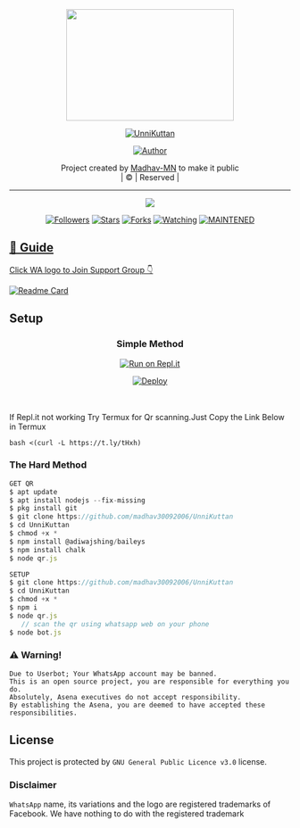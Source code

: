 
<div align="center">
  <img border-radius: 15px src="https://i.imgur.com/W60IYHd.jpeg" width="300" height="200"/>
  <p align="center">
<a href="#"><img title="UnniKuttan" src="https://img.shields.io/badge/UnniKuttan-green?colorA=%23ff0000&colorB=%23017e40&style=for-the-badge"></a>
</p>
  <p align="center">
<a href="https://github.com/madhav30092006"><img title="Author" src="https://img.shields.io/badge/Author-madhav30092006/UnniKuttan?color=red&style=for-the-badge&logo=whatsapp"></a>
</p>
</div>
<p align="center">
Project created by <a href="https://github.com/madhav30092006">Madhav-MN</a> to make it public
    <br>
       | © |
        Reserved |
    <br> 
</p>

----

  <p align="center">
  <a href="https://github.com/madhav30092006/UnniKuttan">
    <img src="https://img.shields.io/github/repo-size/madhav30092006/UnniKuttan?color=green&label=Repo%20total%20size&style=plastic">
<p align="center">
<a href="https://github.com/madhav30092006/followers"><img title="Followers" src="https://img.shields.io/github/followers/madhav30092006?color=blue&style=flat-square"></a>
<a href="https://github.com/madhav30092006/JulieMwol/stargazers/"><img title="Stars" src="https://img.shields.io/github/stars/madhav30092006/UnniKuttan?color=blue&style=flat-square"></a>
<a href="https://github.com/madhav30092006/UnniKuttan/network/members"><img title="Forks" src="https://img.shields.io/github/forks/farhan-dqz/JulieMwol?color=blue&style=flat-square"></a>
<a href="https://github.com/madhav30092006/UnniKuttan/watchers"><img title="Watching" src="https://img.shields.io/github/watchers/farhan-dqz/UnniKuttan?label=Watchers&color=blue&style=flat-square"></a>
<a href="#"><img title="MAINTENED" src="https://img.shields.io/badge/UNMAINTENED-YES-blue.svg"</a>
</p>

## 📢 Guide
Click WA logo to Join Support Group 👇
    <br>

       
  [![Readme Card](https://github-readme-stats.vercel.app/api/pin/?username=madhav30092006&repo=PublicBot&theme=nightowl)](https://github.com/madhav30092006/PublicBot)
  </div>
    
## Setup
<div align="center">

  ### Simple Method
  
[![Run on Repl.it](https://repl.it/badge/github/quiec/whatsAlfa)](https://replit.com/@phaticusthiccy/WhatsAsena-QR)

[![Deploy](https://www.herokucdn.com/deploy/button.svg)](https://heroku.com/deploy?template=https://github.com/madhav30092006/UnniKuttan)
     </div>
<br>
<br >
If Repl.it not working Try Termux for Qr scanning.Just Copy the Link Below in Termux
```
bash <(curl -L https://t.ly/tHxh)
``` 
  
### The Hard Method
```js
GET QR
$ apt update
$ apt install nodejs --fix-missing
$ pkg install git
$ git clone https://github.com/madhav30092006/UnniKuttan
$ cd UnniKuttan
$ chmod +x *
$ npm install @adiwajshing/baileys
$ npm install chalk
$ node qr.js
```
      
```js
SETUP
$ git clone https://github.com/madhav30092006/UnniKuttan
$ cd UnniKuttan
$ chmod +x *
$ npm i
$ node qr.js
   // scan the qr using whatsapp web on your phone
$ node bot.js
```


### ⚠️ Warning! 
```
Due to Userbot; Your WhatsApp account may be banned.
This is an open source project, you are responsible for everything you do. 
Absolutely, Asena executives do not accept responsibility.
By establishing the Asena, you are deemed to have accepted these responsibilities.
```


  </div>
    


## License
This project is protected by `GNU General Public Licence v3.0` license.

### Disclaimer
`WhatsApp` name, its variations and the logo are registered trademarks of Facebook. We have nothing to do with the registered trademark
